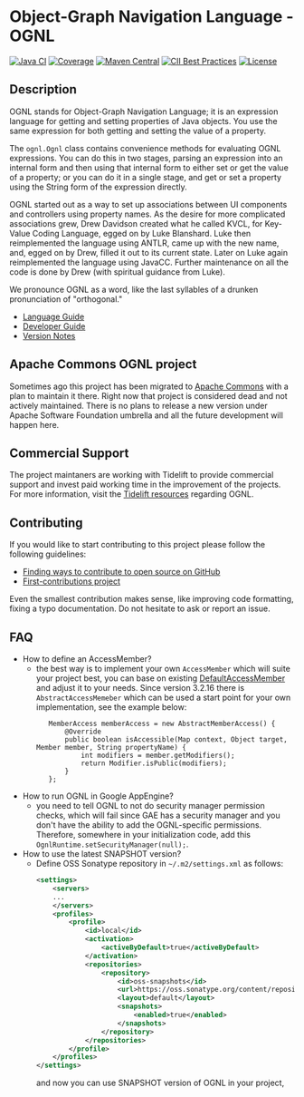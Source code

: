 # Object-Graph Navigation Language - OGNL

[![Java CI](https://github.com/orphan-oss/ognl/actions/workflows/maven.yml/badge.svg)](https://github.com/orphan-oss/ognl/actions/workflows/maven.yml)
[![Coverage](https://sonarcloud.io/api/project_badges/measure?project=orphan-oss_ognl&metric=coverage)](https://sonarcloud.io/summary/new_code?id=orphan-oss_ognl)
[![Maven Central](https://maven-badges.herokuapp.com/maven-central/ognl/ognl/badge.svg)](https://maven-badges.herokuapp.com/maven-central/ognl/ognl/)
[![CII Best Practices](https://bestpractices.coreinfrastructure.org/projects/6490/badge)](https://bestpractices.coreinfrastructure.org/projects/6490)
[![License](http://img.shields.io/:license-apache-blue.svg)](http://www.apache.org/licenses/LICENSE-2.0.html)

## Description

OGNL stands for Object-Graph Navigation Language; it is an expression language for getting and setting 
properties of Java objects. You use the same expression for both getting and setting the value of a property.

The `ognl.Ognl` class contains convenience methods for evaluating OGNL expressions. You can do this in two stages, parsing 
an expression into an internal form and then using that internal form to either set or get the value of a property;
or you can do it in a single stage, and get or set a property using the String form of the expression directly.

OGNL started out as a way to set up associations between UI components and controllers using property names. As the desire 
for more complicated associations grew, Drew Davidson created what he called KVCL, for Key-Value Coding Language, egged 
on by Luke Blanshard. Luke then reimplemented the language using ANTLR, came up with the new name, and, egged on by Drew, 
filled it out to its current state. Later on Luke again reimplemented the language using JavaCC. Further maintenance 
on all the code is done by Drew (with spiritual guidance from Luke).

We pronounce OGNL as a word, like the last syllables of a drunken pronunciation of "orthogonal."

 - [Language Guide](docs/LanguageGuide.md)
 - [Developer Guide](docs/DeveloperGuide.md)
 - [Version Notes](docs/VersionNotes.md)

## Apache Commons OGNL project

Sometimes ago this project has been migrated to [Apache Commons](http://commons.apache.org/ognl/) 
with a plan to maintain it there. Right now that project is considered dead and not actively maintained. There is
no plans to release a new version under Apache Software Foundation umbrella and all the future development will happen here. 

## Commercial Support

The project maintaners are working with Tidelift to provide commercial support and invest paid working time in the improvement of the projects. 
For more information, visit the [Tidelift resources](https://tidelift.com/subscription/pkg/maven-ognl.ognl?utm_source=maven-ognl.ognl&utm_medium=referral&utm_campaign=enterprise) regarding OGNL.

## Contributing

If you would like to start contributing to this project please follow the following guidelines:
- [Finding ways to contribute to open source on GitHub](https://docs.github.com/en/get-started/exploring-projects-on-github/finding-ways-to-contribute-to-open-source-on-github)
- [First-contributions project](https://github.com/firstcontributions/first-contributions)

Even the smallest contribution makes sense, like improving code formatting, fixing a typo documentation. Do not hesitate
to ask or report an issue.

## FAQ
 - How to define an AccessMember?
   - the best way is to implement your own `AccessMember` which will suite your project best, you can base on existing
     [DefaultAccessMember](src/test/java/ognl/DefaultMemberAccess.java) and adjust it to your needs.
     Since version 3.2.16 there is `AbstractAccessMemeber` which can be used a start point for your own implementation,
     see the example below:
     ```
        MemberAccess memberAccess = new AbstractMemberAccess() {
            @Override
            public boolean isAccessible(Map context, Object target, Member member, String propertyName) {
                int modifiers = member.getModifiers();
                return Modifier.isPublic(modifiers);
            }
        };
     ```
 - How to run OGNL in Google AppEngine?
   - you need to tell OGNL to not do security manager permission checks, which will fail since GAE has a security manager 
     and you don't have the ability to add the OGNL-specific permissions. Therefore, somewhere in your initialization code, 
     add this `OgnlRuntime.setSecurityManager(null);`.
 - How to use the latest SNAPSHOT version?
   - Define OSS Sonatype repository in `~/.m2/settings.xml` as follows:
     ```xml
     <settings>
         <servers>
         ...
         </servers>
         <profiles>
             <profile>
                 <id>local</id>
                 <activation>
                     <activeByDefault>true</activeByDefault>
                 </activation>
                 <repositories>
                     <repository>
                         <id>oss-snapshots</id>
                         <url>https://oss.sonatype.org/content/repositories/snapshots/</url>
                         <layout>default</layout>
                         <snapshots>
                             <enabled>true</enabled>
                         </snapshots>
                     </repository>
                 </repositories>
             </profile>
         </profiles>
     </settings>
     ```
     and now you can use SNAPSHOT version of OGNL in your project,
